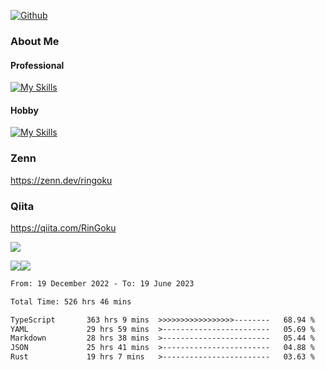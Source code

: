 [![Github](https://img.shields.io/github/followers/skyt-a?label=Follow&style=social)](https://github.com/skyt-a)

### About Me
#### Professional
[![My Skills](https://skillicons.dev/icons?i=react,ts,js,nodejs,java,graphql,firebase,githubactions&theme=light)](https://skillicons.dev)
#### Hobby
[![My Skills](https://skillicons.dev/icons?i=unity,rust,py&theme=light)](https://skillicons.dev)

### Zenn
https://zenn.dev/ringoku
### Qiita
https://qiita.com/RinGoku


![](https://github-profile-summary-cards.vercel.app/api/cards/profile-details?username=skyt-a&theme=default)

![](https://github-profile-summary-cards.vercel.app/api/cards/repos-per-language?username=skyt-a&theme=default)![](https://github-profile-summary-cards.vercel.app/api/cards/stats?username=RinGoku&theme=default)

<!--START_SECTION:waka-->

```txt
From: 19 December 2022 - To: 19 June 2023

Total Time: 526 hrs 46 mins

TypeScript       363 hrs 9 mins  >>>>>>>>>>>>>>>>>--------   68.94 %
YAML             29 hrs 59 mins  >------------------------   05.69 %
Markdown         28 hrs 38 mins  >------------------------   05.44 %
JSON             25 hrs 41 mins  >------------------------   04.88 %
Rust             19 hrs 7 mins   >------------------------   03.63 %
```

<!--END_SECTION:waka-->
